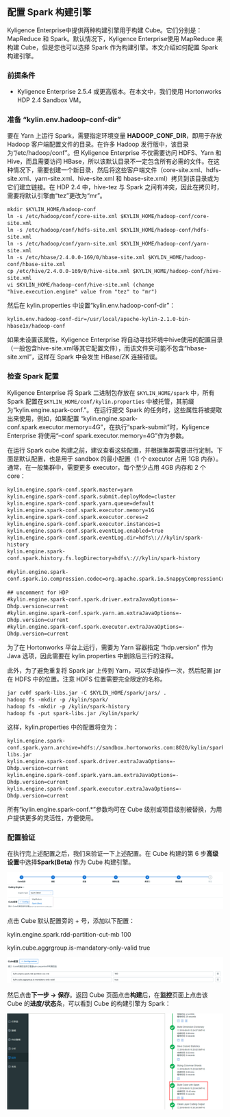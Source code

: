 ## 配置 Spark 构建引擎
Kyligence Enterprise中提供两种构建引擎用于构建 Cube。它们分别是：MapReduce 和 Spark。默认情况下，Kyligence Enterprise使用 MapReduce 来构建 Cube，但是您也可以选择 Spark 作为构建引擎。本文介绍如何配置 Spark 构建引擎。

### 前提条件

- Kyligence Enterprise 2.5.4 或更高版本。在本文中，我们使用 Hortonworks HDP 2.4 Sandbox VM。

### 准备 “kylin.env.hadoop-conf-dir”

要在 Yarn 上运行 Spark，需要指定环境变量 **HADOOP_CONF_DIR**，即用于存放 Hadoop 客户端配置文件的目录。在许多 Hadoop 发行版中，该目录为“/etc/hadoop/conf”。但 Kyligence Enterprise 不仅需要访问 HDFS、Yarn 和 Hive，而且需要访问 HBase，所以该默认目录不一定包含所有必需的文件。在这种情况下，需要创建一个新目录，然后将这些客户端文件（core-site.xml、hdfs-site.xml、yarn-site.xml、hive-site.xml 和 hbase-site.xml）拷贝到该目录或为它们建立链接。在 HDP 2.4 中，hive-tez 与 Spark 之间有冲突，因此在拷贝时，需要将默认引擎由“tez”更改为“mr”。

```
mkdir $KYLIN_HOME/hadoop-conf
ln -s /etc/hadoop/conf/core-site.xml $KYLIN_HOME/hadoop-conf/core-site.xml
ln -s /etc/hadoop/conf/hdfs-site.xml $KYLIN_HOME/hadoop-conf/hdfs-site.xml
ln -s /etc/hadoop/conf/yarn-site.xml $KYLIN_HOME/hadoop-conf/yarn-site.xml
ln -s /etc/hbase/2.4.0.0-169/0/hbase-site.xml $KYLIN_HOME/hadoop-conf/hbase-site.xml
cp /etc/hive/2.4.0.0-169/0/hive-site.xml $KYLIN_HOME/hadoop-conf/hive-site.xml
vi $KYLIN_HOME/hadoop-conf/hive-site.xml (change "hive.execution.engine" value from "tez" to "mr")
```

然后在 kylin.properties 中设置“kylin.env.hadoop-conf-dir”：

```
kylin.env.hadoop-conf-dir=/usr/local/apache-kylin-2.1.0-bin-hbase1x/hadoop-conf
```

如果未设置该属性，Kyligence Enterprise 将自动寻找环境中hive使用的配置目录（一般包含hive-site.xml等其它配置文件），而该文件夹可能不包含“hbase-site.xml”，这样在 Spark 中会发生 HBase/ZK 连接错误。

### 检查 Spark 配置

Kyligence Enterprise 将 Spark 二进制包存放在 `$KYLIN_HOME/spark` 中，所有 Spark 配置在`$KYLIN_HOME/conf/kylin.properties` 中被托管，其前缀为“kylin.engine.spark-conf.”。 在运行提交 Spark 的任务时，这些属性将被提取出来使用，例如，如果配置 “kylin.engine.spark-conf.spark.executor.memory=4G”，在执行“spark-submit”时，Kyligence Enterprise 将使用“–conf spark.executor.memory=4G”作为参数。

在运行 Spark cube 构建之前，建议查看这些配置，并根据集群需要进行定制。下面是默认配置，也是用于 sandbox 的最小配置（1 个 executor 占用 1GB 内存）。通常，在一般集群中，需要更多 executor，每个至少占用 4GB 内存和 2 个 core：

```
kylin.engine.spark-conf.spark.master=yarn
kylin.engine.spark-conf.spark.submit.deployMode=cluster
kylin.engine.spark-conf.spark.yarn.queue=default
kylin.engine.spark-conf.spark.executor.memory=1G
kylin.engine.spark-conf.spark.executor.cores=2
kylin.engine.spark-conf.spark.executor.instances=1
kylin.engine.spark-conf.spark.eventLog.enabled=true
kylin.engine.spark-conf.spark.eventLog.dir=hdfs\:///kylin/spark-history
kylin.engine.spark-conf.spark.history.fs.logDirectory=hdfs\:///kylin/spark-history

#kylin.engine.spark-conf.spark.io.compression.codec=org.apache.spark.io.SnappyCompressionCodec

## uncomment for HDP
#kylin.engine.spark-conf.spark.driver.extraJavaOptions=-Dhdp.version=current
#kylin.engine.spark-conf.spark.yarn.am.extraJavaOptions=-Dhdp.version=current
#kylin.engine.spark-conf.spark.executor.extraJavaOptions=-Dhdp.version=current
```

 为了在 Hortonworks 平台上运行，需要为 Yarn 容器指定 “hdp.version” 作为 Java  选项，因此需要在 kylin.properties 中删除后三行的注释。

此外，为了避免重复将 Spark jar 上传到 Yarn，可以手动操作一次，然后配置 jar 在 HDFS 中的位置。注意 HDFS 位置需要完全限定的名称。

```
jar cv0f spark-libs.jar -C $KYLIN_HOME/spark/jars/ .
hadoop fs -mkdir -p /kylin/spark/
hadoop fs -mkdir -p /kylin/spark-history
hadoop fs -put spark-libs.jar /kylin/spark/
```

这样，kylin.properties 中的配置将变为：

```
kylin.engine.spark-conf.spark.yarn.archive=hdfs://sandbox.hortonworks.com:8020/kylin/spark/spark-libs.jar
kylin.engine.spark-conf.spark.driver.extraJavaOptions=-Dhdp.version=current
kylin.engine.spark-conf.spark.yarn.am.extraJavaOptions=-Dhdp.version=current
kylin.engine.spark-conf.spark.executor.extraJavaOptions=-Dhdp.version=current
```

所有“kylin.engine.spark-conf.*”参数均可在 Cube 级别或项目级别被替换，为用户提供更多的灵活性，方便使用。

### 配置验证

在执行完上述配置之后，我们来验证一下上述配置。在 Cube 构建的第 6 步**高级设置**中选择**Spark(Beta)** 作为 Cube 构建引擎。

![选择 Spark(Beta) 作为构建引擎](images/spark1.cn.png)

点击 Cube 默认配置旁的 + 号，添加以下配置：

kylin.engine.spark.rdd-partition-cut-mb 100

kylin.cube.aggrgroup.is-mandatory-only-valid true

![添加配置](images/spark3.cn.png)

然后点击**下一步 -> 保存**。返回 Cube 页面点击**构建**后，在**监控**页面上点击该 Cube 的**进度/状态**条，可以看到 Cube 的构建引擎为 Spark：

![Spark 构建引擎](images/spark2.cn.png)
